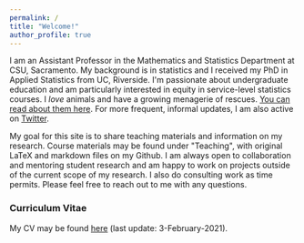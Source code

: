 ```yaml
---
permalink: /
title: "Welcome!"
author_profile: true
---
```


I am an Assistant Professor in the Mathematics and Statistics Department at CSU, Sacramento. My background is in statistics and I received my PhD in Applied Statistics from UC, Riverside. I'm passionate about undergraduate education and am particularly interested in equity in service-level statistics courses. I *love* animals and have a growing menagerie of rescues. <a href="https://lgpcappiello.github.io/Meet-the-Rescues/">You can read about them here</a>. For more frequent, informal updates, I am also active on <a href="https://twitter.com/lgpcappiello" target="_blank">Twitter</a>.

My goal for this site is to share teaching materials and information on my research. Course materials may be found under "Teaching", with original LaTeX and markdown files on my Github. I am always open to collaboration and mentoring student research and am happy to work on projects outside of the current scope of my research. I also do consulting work as time permits. Please feel free to reach out to me with any questions. 

### Curriculum Vitae
My CV may be found <a href="https://lgpcappiello.github.io/CappielloCV.pdf" target="_blank">here</a> (last update: 3-February-2021).

